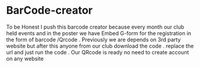 # BarCode-creator
To be Honest I push this barcode creator  because every month our club held events and in the poster  we have Embed G-form for the registration in the form of barcode /Qrcode . Previously we are depends on 3rd party website but after this anyone from our club download the code . replace the url and just run the code . Our QRcode is ready no need to create account on any website
